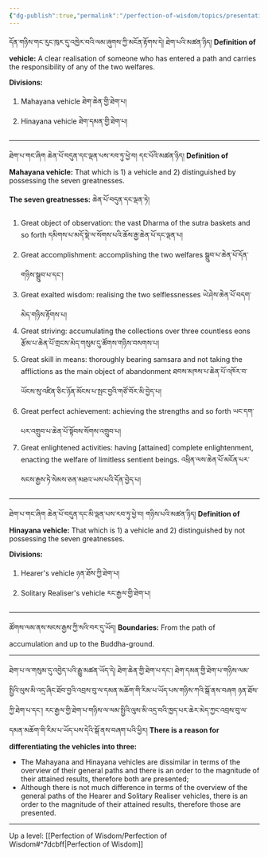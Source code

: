 ```yaml
---
{"dg-publish":true,"permalink":"/perfection-of-wisdom/topics/presentation-of-vehicles/"}
---
```


དོན་གཉིས་གང་རུང་ཁུར་དུ་འཁྱེར་བའི་ལམ་ཞུགས་ཀྱི་མངོན་རྟོགས་དེ། ཐེག་པའི་མཚན་ཉིད།
**Definition of vehicle:** A clear realisation of someone who has entered a path and carries the responsibility of any of the two welfares.

**Divisions:**
1. Mahayana vehicle ཐེག་ཆེན་གྱི་ཐེག་པ།
2. Hinayana vehicle ཐེག་དམན་གྱི་ཐེག་པ།

---
ཐེག་པ་གང་ཞིག ཆེན་པོ་བདུན་དང་ལྡན་པས་རབ་ཏུ་ཕྱེ་བ། དང་པོའི་མཚན་ཉིད།
**Definition of Mahayana vehicle:** That which is 1) a vehicle and 2) distinguished by possessing the seven greatnesses.

**The seven greatnesses:** ཆེན་པོ་བདུན་དང་ལྡན་ཏེ།
1. Great object of observation: the vast Dharma of the sutra baskets and so forth
   དམིགས་པ་མདོ་སྡེ་ལ་སོགས་པའི་ཆོས་རྒྱ་ཆེན་པོ་དང་ལྡན་པ།
2. Great accomplishment: accomplishing the two welfares སྒྲུབ་པ་ཆེན་པོ་དོན་གཉིས་སྒྲུབ་པ་དང༌།
3. Great exalted wisdom: realising the two selflessnesses ཡེ་ཤེས་ཆེན་པོ་བདག་མེད་གཉིས་རྟོགས་པ།
4. Great striving: accumulating the collections over three countless eons 
   རྩོམ་པ་ཆེན་པོ་གྲངས་མེད་གསུམ་དུ་ཚོགས་གཉིས་བསགས་པ།
5. Great skill in means: thoroughly bearing samsara and not taking the afflictions as the main object of abandonment ཐབས་མཁས་པ་ཆེན་པོ་འཁོར་བ་ཡོངས་སུ་འཛིན་ཅིང་ཉོན་མོངས་པ་སྤང་བྱའི་གཙོ་བོར་མི་བྱེད་པ།
6. Great perfect achievement: achieving the strengths and so forth ཡང་དག་པར་འགྲུབ་པ་ཆེན་པོ་སྟོབས་སོགས་འགྲུབ་པ།
7. Great enlightened activities: having [attained] complete enlightenment, enacting the welfare of limitless sentient beings. འཕྲིན་ལས་ཆེན་པོ་མངོན་པར་སངས་རྒྱས་ཏེ་སེམས་ཅན་མཐའ་ཡས་པའི་དོན་བྱེད་པ།

---
ཐེག་པ་གང་ཞིག ཆེན་པོ་བདུན་དང་མི་ལྡན་པས་རབ་ཏུ་ཕྱེ་བ། གཉིས་པའི་མཚན་ཉིད།
**Definition of Hinayana vehicle:** That which is 1) a vehicle and 2) distinguished by not possessing the seven greatnesses.

**Divisions:**
1. Hearer's vehicle ཉན་ཐོས་ཀྱི་ཐེག་པ།
2. Solitary Realiser's vehicle རང་རྒྱལ་གྱི་ཐེག་པ།

---
ཚོགས་ལམ་ནས་སངས་རྒྱས་ཀྱི་སའི་བར་དུ་ཡོད།
**Boundaries:** From the path of accumulation and up to the Buddha-ground.

---
ཐེག་པ་ལ་གསུམ་དུ་འབྱེད་པའི་རྒྱུ་མཚན་ཡོད་དེ། ཐེག་ཆེན་གྱི་ཐེག་པ་དང༌། ཐེག་དམན་གྱི་ཐེག་པ་གཉིས་ལམ་སྤྱིའི་ལུས་མི་འདྲ་ཞིང་ཐོབ་བྱའི་འབྲས་བུ་ལ་དམན་མཆོག་གི་རིམ་པ་ཡོད་པས་གཉིས་ཀའི་སྒོ་ནས་བཞག ཉན་ཐོས་ཀྱི་ཐེག་པ་དང༌། རང་རྒྱལ་གྱི་ཐེག་པ་གཉིས་ལ་ལམ་སྤྱིའི་ལུས་མི་འདྲ་བའི་ཁྱད་པར་ཆེར་མེད་ཀྱང་འབྲས་བུ་ལ་དམན་མཆོག་གི་རིམ་པ་ཡོད་པས་དེའི་སྒོ་ནས་བཞག་པའི་ཕྱིར།
**There is a reason for differentiating the vehicles into three:**
- The Mahayana and Hinayana vehicles are dissimilar in terms of the overview of their general paths and there is an order to the magnitude of their attained results, therefore both are presented;
- Although there is not much difference in terms of the overview of the general paths of the Hearer and Solitary Realiser vehicles, there is an order to the magnitude of their attained results, therefore those are presented.

---
Up a level: [[Perfection of Wisdom/Perfection of Wisdom#^7dcbff\|Perfection of Wisdom]]
